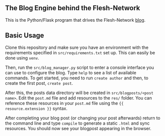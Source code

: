 ## The Blog Engine behind the Flesh-Network

This is the Python/Flask program that drives the Flesh-Network [blog](https://flesh-network.ddns.net).

## Basic Usage

Clone this repository and make sure you have an environment with the requirements specified in `src/requirements.txt`
set up. This can easily be done using `venv`.

Then, run the `src/blog_manager.py` script to enter a console interface you can use to configure the blog.
Type `help` to see a list of available commands. To get started, you need to run `create author` and then,
to create the first post, `create post`.

After this, the posts data directory will be created in `src/blogposts/<post name>`. Edit the `post.md` file
and add resources to the `res/` folder. You can reference these resources in your `post.md` file using the
`{{ resource.extension }}` syntax.

After completing your blog post (or changing your post afterwards) return to the command line and type `compile`
to generate a static `.html` and sync resources. You should now see your blogpost appearing in the browser.
